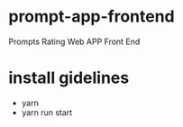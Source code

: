 # prompt-app-frontend
Prompts Rating Web APP Front End

# install gidelines
* yarn
* yarn run start 